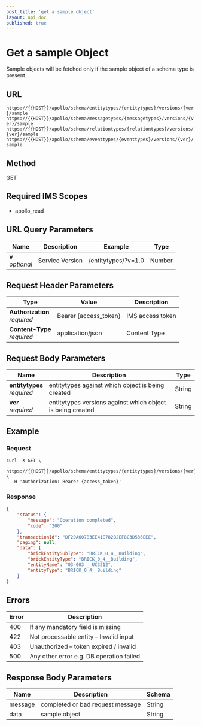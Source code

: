 ```yaml
---
post_title: 'get a sample object'
layout: api_doc
published: true
---
```

# Get a sample Object

Sample objects will be fetched only if the sample object of a schema type is present.


## URL

`https://{{HOST}}/apollo/schema/entitytypes/{entitytypes}/versions/{ver}/sample`
`https://{{HOST}}/apollo/schema/messagetypes/{messagetypes}/versions/{ver}/sample`
`https://{{HOST}}/apollo/schema/relationtypes/{relationtypes}/versions/{ver}/sample`
`https://{{HOST}}/apollo/schema/eventtypes/{eventtypes}/versions/{ver}/sample`

## Method

<div class="get">GET</div>

## Required IMS Scopes

* apollo_read

## URL Query Parameters

|Name|Description|Example|Type|
|---|---|---|---|
|**v** <br>*optional*|Service Version|/entitytypes/?v=1.0|Number|

## Request Header Parameters

|Type|Value|Description|
|---|---|---|
|**Authorization** <br>*required*|Bearer {access_token}|IMS access token|
|**Content-Type** <br>*required*|application/json|Content Type|

## Request Body Parameters

|Name|Description|Type|
|---|---|---|
| **entitytypes** <br>*required*|entitytypes against which object is being created|String|
| **ver** <br>*required*|entitytypes versions against which object is being created|String|

## Example

### Request

```shell
curl -X GET \
  https://{{HOST}}/apollo/schema/entitytypes/{entitytypes}/versions/{ver}/sample \
  -H 'Authorization: Bearer {access_token}'
```

### Response

```json
{
    "status": {
        "message": "Operation completed",
        "code": "200"
    },
    "transactionId": "DF20A607B3EE41E782B2EF8C3D536EEE",
    "paging": null,
    "data": {
        "brickEntitySubType": "BRICK_0_4__Building",
        "brickEntityType": "BRICK_0_4__Building",
        "entityName": "03-003 _ UC3212",
        "entityType": "BRICK_0_4__Building"
    }
}
```

## Errors

|Error|Description|
|---|---|
|400|If any mandatory field is missing      	   |
|422|Not processable entity – Invalid input   	   |
|403|Unauthorized – token expired / invalid 	   |
|500|Any other error e.g. DB operation failed	   |


## Response Body Parameters

|Name|Description|Schema|
|---|---|---|
|message         |completed or bad request message|String |
|data    		 |sample object			  |String|
